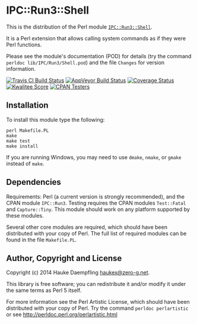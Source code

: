 IPC::Run3::Shell
================

This is the distribution of the Perl module
[`IPC::Run3::Shell`](https://metacpan.org/pod/IPC::Run3::Shell).

It is a Perl extension that allows calling system commands
as if they were Perl functions.

Please see the module's documentation (POD) for details
(try the command `perldoc lib/IPC/Run3/Shell.pod`)
and the file `Changes` for version information.

[![Travis CI Build Status](https://travis-ci.org/haukex/IPC-Run3-Shell.svg)](https://travis-ci.org/haukex/IPC-Run3-Shell.svg)
[![AppVeyor Build Status](https://ci.appveyor.com/api/projects/status/github/haukex/IPC-Run3-Shell?svg=true)](https://ci.appveyor.com/project/haukex/ipc-run3-shell)
[![Coverage Status](https://coveralls.io/repos/github/haukex/IPC-Run3-Shell/badge.svg)](https://coveralls.io/github/haukex/IPC-Run3-Shell)
[![Kwalitee Score](https://cpants.cpanauthors.org/dist/IPC-Run3-Shell.svg)](https://cpants.cpanauthors.org/dist/IPC-Run3-Shell)
[![CPAN Testers](https://badges.zero-g.net/cpantesters/IPC-Run3-Shell.svg)](http://matrix.cpantesters.org/?dist=IPC-Run3-Shell)

Installation
------------

To install this module type the following:

	perl Makefile.PL
	make
	make test
	make install

If you are running Windows, you may need to use `dmake`, `nmake`,
or `gmake` instead of `make`.

Dependencies
------------

Requirements: Perl (a current version is strongly recommended),
and the CPAN module `IPC::Run3`.
Testing requires the CPAN modules `Test::Fatal` and `Capture::Tiny`.
This module should work on any platform supported by these modules.

Several other core modules are required, which should have been
distributed with your copy of Perl. The full list of required
modules can be found in the file `Makefile.PL`.

Author, Copyright and License
-----------------------------

Copyright (c) 2014 Hauke Daempfling <haukex@zero-g.net>.

This library is free software; you can redistribute it and/or modify
it under the same terms as Perl 5 itself.

For more information see the Perl Artistic License,
which should have been distributed with your copy of Perl.
Try the command `perldoc perlartistic` or see
<http://perldoc.perl.org/perlartistic.html>


